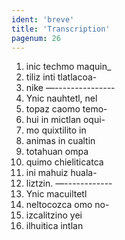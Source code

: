 ```yaml
---
ident: 'breve'
title: 'Transcription'
pagenum: 26
---
```

1.  inic techmo maquin_
2.  tiliz inti tlatlacoa-
3.  nike —---------------
4.  Ynic nauhtetl, nel
5.  topaz caomo temo-
6.  hui in mictlan oqui-
7.  mo quixtilito in
8.  animas in cualtin
9.  totahuan ompa
10.  quimo chieliticatca
11.  ini mahuiz huala-
12.  liztzin. —------------
13.  Ynic macuiltetl
14.  neltocozca omo no-
15.  izcalitzino yei
16.  ilhuitica intlan
